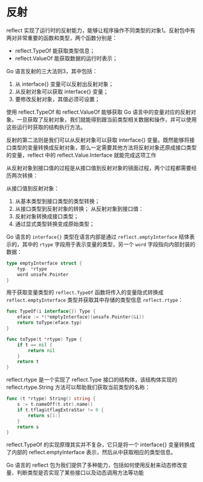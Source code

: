 <!--
 * @Author: matiastang
 * @Date: 2022-04-20 18:03:19
 * @LastEditors: matiastang
 * @LastEditTime: 2022-04-21 10:32:41
 * @FilePath: /matias-Golang/md/基础/反射.md
 * @Description: 反射
-->
# 反射

reflect 实现了运行时的反射能力，能够让程序操作不同类型的对象1。反射包中有两对非常重要的函数和类型，两个函数分别是：

* reflect.TypeOf 能获取类型信息；
* reflect.ValueOf 能获取数据的运行时表示；

Go 语言反射的三大法则3，其中包括：

1. 从 interface{} 变量可以反射出反射对象；
2. 从反射对象可以获取 interface{} 变量；
3. 要修改反射对象，其值必须可设置；

使用 reflect.TypeOf 和 reflect.ValueOf 能够获取 Go 语言中的变量对应的反射对象。一旦获取了反射对象，我们就能得到跟当前类型相关数据和操作，并可以使用这些运行时获取的结构执行方法。

反射的第二法则是我们可以从反射对象可以获取 interface{} 变量。既然能够将接口类型的变量转换成反射对象，那么一定需要其他方法将反射对象还原成接口类型的变量，reflect 中的 reflect.Value.Interface 就能完成这项工作

从反射对象到接口值的过程是从接口值到反射对象的镜面过程，两个过程都需要经历两次转换：

从接口值到反射对象：
1. 从基本类型到接口类型的类型转换；
2. 从接口类型到反射对象的转换；
从反射对象到接口值：
1. 反射对象转换成接口类型；
2. 通过显式类型转换变成原始类型；

Go 语言的 `interface{}` 类型在语言内部是通过 `reflect.emptyInterface` 结体表示的，其中的 `rtype` 字段用于表示变量的类型，另一个 `word` 字段指向内部封装的数据：
```go
type emptyInterface struct {
	typ  *rtype
	word unsafe.Pointer
}
```
用于获取变量类型的 `reflect.TypeOf` 函数将传入的变量隐式转换成 `reflect.emptyInterface` 类型并获取其中存储的类型信息 `reflect.rtype`：
```go
func TypeOf(i interface{}) Type {
	eface := *(*emptyInterface)(unsafe.Pointer(&i))
	return toType(eface.typ)
}

func toType(t *rtype) Type {
	if t == nil {
		return nil
	}
	return t
}
```
reflect.rtype 是一个实现了 reflect.Type 接口的结构体，该结构体实现的 reflect.rtype.String 方法可以帮助我们获取当前类型的名称：
```go
func (t *rtype) String() string {
	s := t.nameOff(t.str).name()
	if t.tflag&tflagExtraStar != 0 {
		return s[1:]
	}
	return s
}
```
reflect.TypeOf 的实现原理其实并不复杂，它只是将一个 interface{} 变量转换成了内部的 reflect.emptyInterface 表示，然后从中获取相应的类型信息。

Go 语言的 reflect 包为我们提供了多种能力，包括如何使用反射来动态修改变量、判断类型是否实现了某些接口以及动态调用方法等功能